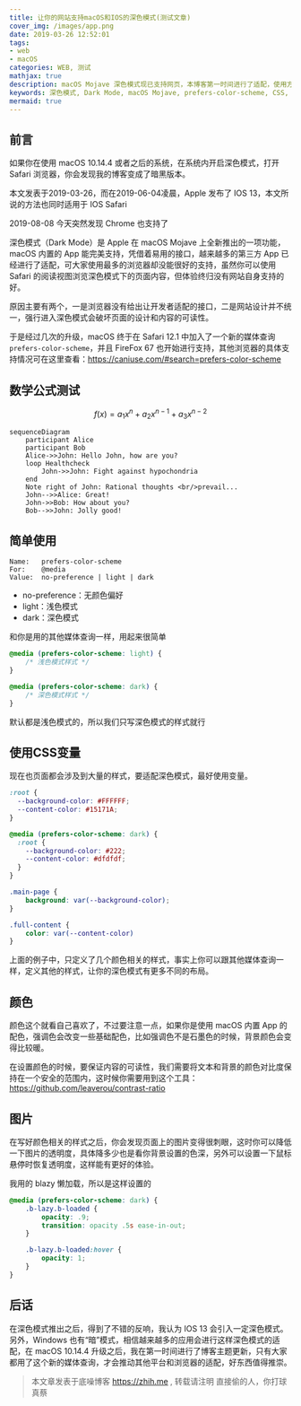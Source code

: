 ```yaml
---
title: 让你的网站支持macOS和IOS的深色模式(测试文章)
cover_img: /images/app.png
date: 2019-03-26 12:52:01
tags: 
- web
- macOS
categories: WEB, 测试
mathjax: true
description: macOS Mojave 深色模式现已支持网页，本博客第一时间进行了适配，使用方式很简单，只需要一个媒体查询即可
keywords: 深色模式, Dark Mode, macOS Mojave, prefers-color-scheme, CSS, 暗黑主题
mermaid: true
---
```


## 前言

如果你在使用 macOS 10.14.4 或者之后的系统，在系统内开启深色模式，打开 Safari 浏览器，你会发现我的博客变成了暗黑版本。

<p class="success">本文发表于2019-03-26，而在2019-06-04凌晨，Apple 发布了 IOS 13，本文所说的方法也同时适用于 IOS Safari</p>

<p class="success">2019-08-08 今天突然发现 Chrome 也支持了</p>

深色模式（Dark Mode）是 Apple 在 macOS Mojave 上全新推出的一项功能，macOS 内置的 App 能完美支持，凭借着易用的接口，越来越多的第三方 App 已经进行了适配，可大家使用最多的浏览器却没能很好的支持，虽然你可以使用 Safari 的阅读视图浏览深色模式下的页面内容，但体验终归没有网站自身支持的好。

原因主要有两个，一是浏览器没有给出让开发者适配的接口，二是网站设计并不统一，强行进入深色模式会破坏页面的设计和内容的可读性。

于是经过几次的升级，macOS 终于在 Safari 12.1 中加入了一个新的媒体查询 `prefers-color-scheme`，并且 FireFox 67 也开始进行支持，其他浏览器的具体支持情况可在这里查看：https://caniuse.com/#search=prefers-color-scheme

## 数学公式测试

$$f(x) = a_1x^n + a_2x^{n-1} + a_3x^{n-2}$$


```mermaid
sequenceDiagram
    participant Alice
    participant Bob
    Alice->>John: Hello John, how are you?
    loop Healthcheck
        John->>John: Fight against hypochondria
    end
    Note right of John: Rational thoughts <br/>prevail...
    John-->>Alice: Great!
    John->>Bob: How about you?
    Bob-->>John: Jolly good!
```

## 简单使用

```
Name:   prefers-color-scheme
For:    @media
Value:  no-preference | light | dark
```

- no-preference：无颜色偏好
- light：浅色模式
- dark：深色模式

和你是用的其他媒体查询一样，用起来很简单

```CSS
@media (prefers-color-scheme: light) {
    /* 浅色模式样式 */
}

@media (prefers-color-scheme: dark) {
    /* 深色模式样式 */
}
```

默认都是浅色模式的，所以我们只写深色模式的样式就行

## 使用CSS变量

现在也页面都会涉及到大量的样式，要适配深色模式，最好使用变量。

```CSS
:root {
  --background-color: #FFFFFF;
  --content-color: #15171A;
}

@media (prefers-color-scheme: dark) {
  :root {
    --background-color: #222;
    --content-color: #dfdfdf;
  }
}

.main-page {
    background: var(--background-color);
}

.full-content {
    color: var(--content-color)
}
```

上面的例子中，只定义了几个颜色相关的样式，事实上你可以跟其他媒体查询一样，定义其他的样式，让你的深色模式有更多不同的布局。

## 颜色

颜色这个就看自己喜欢了，不过要注意一点，如果你是使用 macOS 内置 App 的配色，强调色会改变一些基础配色，比如强调色不是石墨色的时候，背景颜色会变得比较暖。

在设置颜色的时候，要保证内容的可读性，我们需要将文本和背景的颜色对比度保持在一个安全的范围内，这时候你需要用到这个工具： https://github.com/leaverou/contrast-ratio

## 图片

在写好颜色相关的样式之后，你会发现页面上的图片变得很刺眼，这时你可以降低一下图片的透明度，具体降多少也是看你背景设置的色深，另外可以设置一下鼠标悬停时恢复透明度，这样能有更好的体验。

我用的 blazy 懒加载，所以是这样设置的

```CSS
@media (prefers-color-scheme: dark) {
    .b-lazy.b-loaded {
        opacity: .9;
        transition: opacity .5s ease-in-out;
    }

    .b-lazy.b-loaded:hover {
        opacity: 1;
    }
}
```

## 后话

在深色模式推出之后，得到了不错的反响，我认为 IOS 13 会引入一定深色模式。另外，Windows 也有“暗”模式，相信越来越多的应用会进行这样深色模式的适配，在 macOS 10.14.4 升级之后，我在第一时间进行了博客主题更新，只有大家都用了这个新的媒体查询，才会推动其他平台和浏览器的适配，好东西值得推崇。

>本文章发表于底噪博客 https://zhih.me , 转载请注明
>直接偷的人，你打球真蔡

